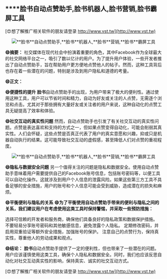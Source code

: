 ## ****脸书**自动点赞助手,**脸书**机器人,**脸书**营销,**脸书**霸屏工具**

[😍想了解推广相关软件的朋友请登录 http://www.vst.tw](http://www.vst.tw)

 <center><img src="https://vst.tw/MP4/tuiguang/png/2.png" alt="**脸书**自动点赞助手,**脸书**机器人,**脸书**营销,**脸书**霸屏工具"></center>

**😄摘要：**
社交媒体在现代社会中扮演着重要的角色，其中Facebook作为全球最大的社交网络平台之一，吸引了数以亿计的用户。为了提升用户体验，一些开发者推出了自动点赞助手，旨在帮助用户更方便地点赞他人的帖子。然而，这种工具背后也存在着一些潜在的问题，特别是涉及到用户隐私和道德的考量。

**😄正文：**

**😄便捷性的提升**
**脸书**自动点赞助手的出现，为用户带来了极大的便利性。通过使用这种工具，用户可以节省时间和精力，自动为好友或关注的人点赞，无需逐个浏览和点击。尤其对于那些拥有大量好友或关注者的用户来说，这种自动化的点赞工具无疑提高了效率和体验。

**😄社交互动的真实性问题**
然而，自动点赞助手也引发了有关社交互动的真实性问题。点赞是表达喜欢和支持的方式之一，但如果点赞变得自动化，可能会削弱其真实性。人们会怀疑，这些点赞是否真正代表了用户的真实意愿和兴趣，抑或只是机器自动执行的结果。这可能导致社交互动的虚假感，甚至降低人们对点赞的重视程度。

 <center><img src="https://vst.tw/MP4/tuiguang/png/3.png" alt="**脸书**自动点赞助手,**脸书**机器人,**脸书**营销,**脸书**霸屏工具"></center>

**😄隐私与数据安全问题**
另一个值得关注的问题是隐私和数据安全。使用自动点赞助手意味着用户需要提供自己的Facebook账号信息，包括账号密码等，以便工具可以自动化操作。这就涉及到用户个人信息的泄露风险。如果这些第三方工具不具备足够的安全措施，用户的账号和个人信息可能会受到威胁，造成潜在的损失和麻烦。

**😄平衡便利与隐私的关系**
**😄为了平衡使用自动点赞助手带来的便利与隐私之间的关系，我们建议用户在考虑使用这类工具时保持警惕，并采取一些预防措施：**

选择可信赖的开发者和服务商，确保他们具备良好的隐私政策和数据保护措施。
不要轻易分享账号密码和其他敏感信息，避免泄露个人隐私。
定期修改密码，并启用双重验证等额外安全措施，加强账号的保护。
注意自己的点赞行为，保持真实性，尊重他人的劳动成果和观点。

**😄结论：**
**脸书**自动点赞助手提供了一定的便利性，但也带来了一些潜在的问题。用户应该谨慎使用这类工具，确保个人隐私和数据安全。同时，我们也应该反思自动化对社交互动真实性的影响，保持真实、诚实的社交互动方式。

[😍想了解推广相关软件的朋友请登录 http://www.vst.tw](http://www.vst.tw)



